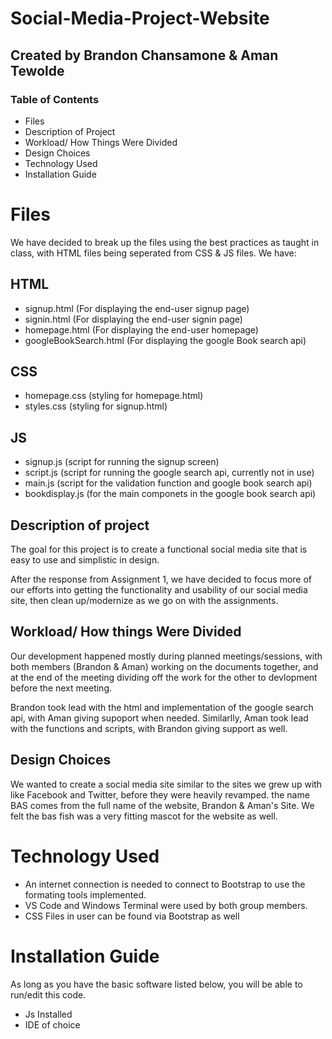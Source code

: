 # Social-Media-Project-Website
## Created by Brandon Chansamone & Aman Tewolde


### Table of Contents
- Files
- Description of Project
- Workload/ How Things Were Divided
- Design Choices
- Technology Used
- Installation  Guide

# Files
We have decided to break up the files using the best practices as taught in class, with HTML files being seperated from CSS & JS files. We have:
## HTML
- signup.html (For displaying the end-user signup page)
- signin.html (For displaying the end-user signin page)
- homepage.html (For displaying the end-user homepage)
- googleBookSearch.html (For displaying the google Book search api)

## CSS
- homepage.css (styling for homepage.html)
- styles.css (styling for signup.html)

## JS
- signup.js (script for running the signup screen)
- script.js (script for running the google search api, currently not in use)
- main.js (script for the validation function and google book search api)
- bookdisplay.js (for the main componets in the google book search api)

## Description of project
The goal for this project is to create a functional social media site that is easy to use and simplistic in design.

After the response from Assignment 1, we have decided to focus more of our efforts into getting the functionality and usability of our social media site, then clean up/modernize as we go on with the assignments.
## Workload/ How things Were Divided
Our development happened mostly during planned meetings/sessions, with both members (Brandon & Aman) working on the documents together, and at the end of the meeting dividing off the work for the other to devlopment before the next meeting. 

Brandon took lead with the html and implementation of the google search api, with Aman giving supoport when needed. Similarlly, Aman took lead with the functions and scripts, with Brandon giving support as well.

## Design Choices
We wanted to create a social media site similar to the sites we grew up with like Facebook and Twitter, before they were heavily revamped. the name BAS comes from the full name of the website, Brandon & Aman's Site. We felt the bas fish was a very fitting mascot for the website as well.

# Technology Used
- An internet connection is needed to connect to Bootstrap to use the formating tools implemented.
- VS Code and Windows Terminal were used by both group members.
- CSS Files in user can be found via Bootstrap as well

# Installation Guide
As long as you have the basic software listed below, you will be able to run/edit this code.
- Js Installed
- IDE of choice



